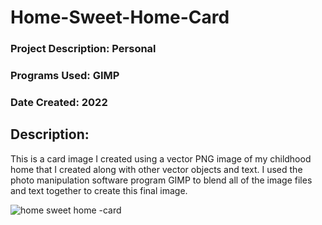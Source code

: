# Home-Sweet-Home-Card

### Project Description: Personal
### Programs Used: GIMP
### Date Created: 2022

## Description:

This is a card image I created using a vector PNG image of my childhood home that I created along with other vector objects and text. I used the photo manipulation software program GIMP to blend all of the image files and text together to create this final image.

![home sweet home -card](https://user-images.githubusercontent.com/20212224/215648099-90b9dce4-5440-4196-9ec5-18cb89a26873.png)

